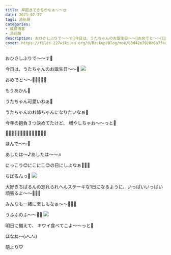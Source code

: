 ```yaml
---
title: 早起きできるかなぁ〜〜🌞
date: 2021-02-27
tags: 涼花萌
categories: 
- 成员博客
- 涼花萌
description: おひさしぶりで〜〜す🍑今日は、うたちゃんのお誕生日〜〜🎂おめでと〜〜🥰💓💓💓💓もうあかん💓うたちゃん可愛いわぁ💓うたちゃんのお姉ちゃんに...
cover: https://files.227wiki.eu.org/d/Backup/Blog/moe/b3d42e7928d6a7fa495a69ad76295.jpg 
---
```







おひさしぶりで〜〜す🍑





今日は、うたちゃんのお誕生日〜〜🎂
![](https://files.227wiki.eu.org/d/Backup/Blog/moe/b3d42e7928d6a7fa495a69ad76295.jpg)



おめでと〜〜🥰💓💓💓💓




もうあかん💓

うたちゃん可愛いわぁ💓







うたちゃんのお姉ちゃんになりたいなぁ🍓



今年の抱負３つ決めてたけど、
増やしちゃお〜〜っと💓







🌸🌸🌸🌸🌸🌸🌸🌸🌸🌸🌸🌸🌸🌸




ほんで〜〜🥰




あしたは〜♪あしたは〜〜♬






にっこり😊にこにこ😊の日にしよなぁ🥰💓💓







ちぱるんっ💓
![](https://files.227wiki.eu.org/d/Backup/Blog/moe/b3d42e7928d6a7fa495a69ad76295-01.jpg)






大好きちぱるんの忘れられへんステーキな1日になるように、いっぱいいっぱい頑張るよ〜〜🥰💓💓




みんなも一緒に楽しもなぁ〜〜🥰💓💓











うふふのふ〜〜💓💓
![](https://files.227wiki.eu.org/d/Backup/Blog/moe/b3d42e7928d6a7fa495a69ad76295-02.jpg)









明日に備えて、
キウイ食べてこよ〜〜っと🥝








ほなね〜(๑❛ᴗ❛๑)



萌より♡


